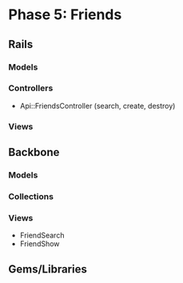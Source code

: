 # Phase 5: Friends
## Rails
### Models

### Controllers
* Api::FriendsController (search, create, destroy)

### Views


## Backbone
### Models

### Collections

### Views
* FriendSearch
* FriendShow

## Gems/Libraries
